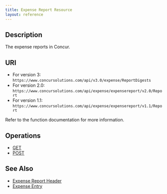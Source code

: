 ```yaml
---
title: Expense Report Resource 
layout: reference
---
```





## Description 
The expense reports in Concur.

## URI 

* For version 3:  
`https://www.concursolutions.com/api/v3.0/expense/ReportDigests ` 
* For version 2.0:  
`https://www.concursolutions.com/api/expense/expensereport/v2.0/Report ` 
* For version 1.1:  
`https://www.concursolutions.com/api/expense/expensereport/v1.1/Report`

Refer to the function documentation for more information.

## Operations   
* [GET][1]
* [POST][2] 

## See Also
* [Expense Report Header ][3]
* [Expense Entry][4]



[1]: https://developer.concur.com/expense-report/expense-report-resource/get-report-details
[2]: https://developer.concur.com/expense-report/expense-report-resource/post-report-exceptions
[3]: https://developer.concur.com/expense-report/expense-report-header-resource
[4]: https://developer.concur.com/expense-report/expense-entry-resource
